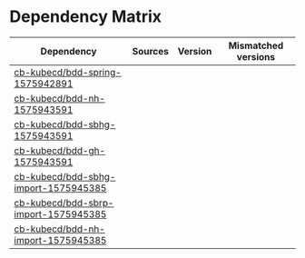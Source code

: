 # Dependency Matrix

Dependency | Sources | Version | Mismatched versions
---------- | ------- | ------- | -------------------
[cb-kubecd/bdd-spring-1575942891](https://github.com/cb-kubecd/bdd-spring-1575942891.git) |  | []() | 
[cb-kubecd/bdd-nh-1575943591](https://github.com/cb-kubecd/bdd-nh-1575943591.git) |  | []() | 
[cb-kubecd/bdd-sbhg-1575943591](https://github.com/cb-kubecd/bdd-sbhg-1575943591.git) |  | []() | 
[cb-kubecd/bdd-gh-1575943591](https://github.com/cb-kubecd/bdd-gh-1575943591.git) |  | []() | 
[cb-kubecd/bdd-sbhg-import-1575945385](https://github.com/cb-kubecd/bdd-sbhg-import-1575945385.git) |  | []() | 
[cb-kubecd/bdd-sbrp-import-1575945385](https://github.com/cb-kubecd/bdd-sbrp-import-1575945385.git) |  | []() | 
[cb-kubecd/bdd-nh-import-1575945385](https://github.com/cb-kubecd/bdd-nh-import-1575945385.git) |  | []() | 
